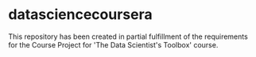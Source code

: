 datasciencecoursera
===================

This repository has been created in partial fulfillment of the requirements for the Course Project for 'The Data Scientist's Toolbox' course.
